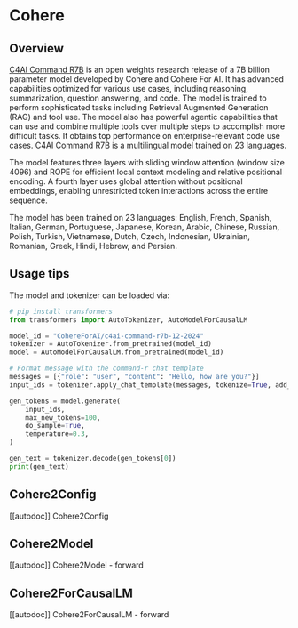 # Cohere

## Overview
[C4AI Command R7B](https://cohere.com/blog/command-r7b) is an open weights research release of a 7B billion parameter model developed by Cohere and Cohere For AI. It has advanced capabilities optimized for various use cases, including reasoning, summarization, question answering, and code. The model is trained to perform sophisticated tasks including Retrieval Augmented Generation (RAG) and tool use. The model also has powerful agentic capabilities that can use and combine multiple tools over multiple steps to accomplish more difficult tasks. It obtains top performance on enterprise-relevant code use cases. C4AI Command R7B is a multilingual model trained on 23 languages.

The model features three layers with sliding window attention (window size 4096) and ROPE for efficient local context modeling and relative positional encoding. A fourth layer uses global attention without positional embeddings, enabling unrestricted token interactions across the entire sequence.

The model has been trained on 23 languages: English, French, Spanish, Italian, German, Portuguese, Japanese, Korean, Arabic, Chinese, Russian, Polish, Turkish, Vietnamese, Dutch, Czech, Indonesian, Ukrainian, Romanian, Greek, Hindi, Hebrew, and Persian.

## Usage tips
The model and tokenizer can be loaded via:

```python
# pip install transformers
from transformers import AutoTokenizer, AutoModelForCausalLM

model_id = "CohereForAI/c4ai-command-r7b-12-2024"
tokenizer = AutoTokenizer.from_pretrained(model_id)
model = AutoModelForCausalLM.from_pretrained(model_id)

# Format message with the command-r chat template
messages = [{"role": "user", "content": "Hello, how are you?"}]
input_ids = tokenizer.apply_chat_template(messages, tokenize=True, add_generation_prompt=True, return_tensors="pt")

gen_tokens = model.generate(
    input_ids,
    max_new_tokens=100,
    do_sample=True,
    temperature=0.3,
)

gen_text = tokenizer.decode(gen_tokens[0])
print(gen_text)
```

## Cohere2Config

[[autodoc]] Cohere2Config

## Cohere2Model

[[autodoc]] Cohere2Model
    - forward


## Cohere2ForCausalLM

[[autodoc]] Cohere2ForCausalLM
    - forward


